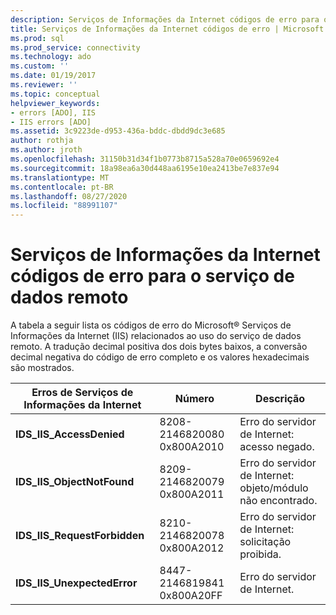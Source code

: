 ```yaml
---
description: Serviços de Informações da Internet códigos de erro para o serviço de dados remoto
title: Serviços de Informações da Internet códigos de erro | Microsoft Docs
ms.prod: sql
ms.prod_service: connectivity
ms.technology: ado
ms.custom: ''
ms.date: 01/19/2017
ms.reviewer: ''
ms.topic: conceptual
helpviewer_keywords:
- errors [ADO], IIS
- IIS errors [ADO]
ms.assetid: 3c9223de-d953-436a-bddc-dbdd9dc3e685
author: rothja
ms.author: jroth
ms.openlocfilehash: 31150b31d34f1b0773b8715a528a70e0659692e4
ms.sourcegitcommit: 18a98ea6a30d448aa6195e10ea2413be7e837e94
ms.translationtype: MT
ms.contentlocale: pt-BR
ms.lasthandoff: 08/27/2020
ms.locfileid: "88991107"
---
```

# <a name="internet-information-services-error-codes-for-remote-data-service"></a>Serviços de Informações da Internet códigos de erro para o serviço de dados remoto
A tabela a seguir lista os códigos de erro do Microsoft® Serviços de Informações da Internet (IIS) relacionados ao uso do serviço de dados remoto. A tradução decimal positiva dos dois bytes baixos, a conversão decimal negativa do código de erro completo e os valores hexadecimais são mostrados.

|Erros de Serviços de Informações da Internet|Número|Descrição|
|------------------------------------------|------------|-----------------|
|**IDS_IIS_AccessDenied**|8208-2146820080 0x800A2010|Erro do servidor de Internet: acesso negado.|
|**IDS_IIS_ObjectNotFound**|8209-2146820079 0x800A2011|Erro do servidor de Internet: objeto/módulo não encontrado.|
|**IDS_IIS_RequestForbidden**|8210-2146820078 0x800A2012|Erro do servidor de Internet: solicitação proibida.|
|**IDS_IIS_UnexpectedError**|8447-2146819841 0x800A20FF|Erro do servidor de Internet.|
